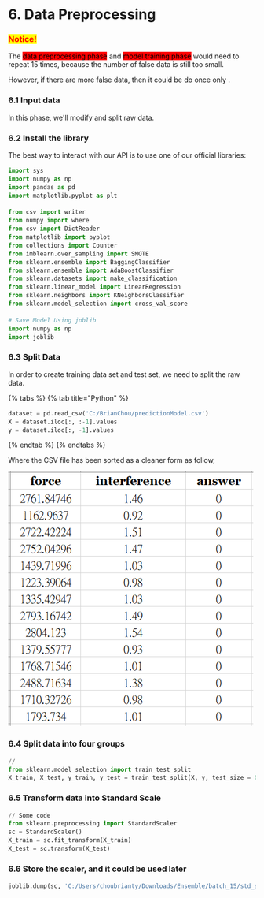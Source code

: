 # 6. Data Preprocessing

### <mark style="color:red;">Notice!</mark>

The <mark style="background-color:red;">data preprocessing phase</mark> and <mark style="background-color:red;">model training phase</mark> would need to repeat 15 times, because the number of false data is still too small.

However, if there are more false data, then it could be do once only .

### 6.1 Input data

In this phase, we'll modify and split raw data.

### 6.2 Install the library

The best way to interact with our API is to use one of our official libraries:

```python
import sys
import numpy as np
import pandas as pd
import matplotlib.pyplot as plt

from csv import writer
from numpy import where
from csv import DictReader
from matplotlib import pyplot
from collections import Counter
from imblearn.over_sampling import SMOTE
from sklearn.ensemble import BaggingClassifier
from sklearn.ensemble import AdaBoostClassifier
from sklearn.datasets import make_classification
from sklearn.linear_model import LinearRegression
from sklearn.neighbors import KNeighborsClassifier
from sklearn.model_selection import cross_val_score

# Save Model Using joblib
import numpy as np
import joblib
```

### 6.3 Split Data

In order to create training data set and test set, we need to split the raw data.

{% tabs %}
{% tab title="Python" %}
```python
dataset = pd.read_csv('C:/BrianChou/predictionModel.csv')
X = dataset.iloc[:, :-1].values
y = dataset.iloc[:, -1].values
```
{% endtab %}
{% endtabs %}

Where the CSV file has been sorted as a cleaner form as follow,

![](<.gitbook/assets/image (38).png>)

### 6.4 Split data into four groups

```python
// 
from sklearn.model_selection import train_test_split
X_train, X_test, y_train, y_test = train_test_split(X, y, test_size = 0.2, random_state = 0)
```

### 6.5 Transform data into Standard Scale

```python
// Some code
from sklearn.preprocessing import StandardScaler
sc = StandardScaler()
X_train = sc.fit_transform(X_train)
X_test = sc.transform(X_test)
```

### 6.6 Store the scaler, and it could be used later

```python
joblib.dump(sc, 'C:/Users/choubrianty/Downloads/Ensemble/batch_15/std_scaler.bin', compress=True)
```
